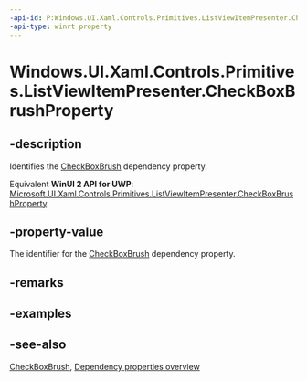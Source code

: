 ```yaml
---
-api-id: P:Windows.UI.Xaml.Controls.Primitives.ListViewItemPresenter.CheckBoxBrushProperty
-api-type: winrt property
---
```


<!-- Property syntax
public Windows.UI.Xaml.DependencyProperty CheckBoxBrushProperty { get; }
-->

# Windows.UI.Xaml.Controls.Primitives.ListViewItemPresenter.CheckBoxBrushProperty

## -description
Identifies the [CheckBoxBrush](listviewitempresenter_checkboxbrush.md) dependency property.

Equivalent **WinUI 2 API for UWP**: [Microsoft.UI.Xaml.Controls.Primitives.ListViewItemPresenter.CheckBoxBrushProperty](/windows/winui/api/microsoft.ui.xaml.controls.primitives.listviewitempresenter.checkboxbrushproperty).

## -property-value
The identifier for the [CheckBoxBrush](listviewitempresenter_checkboxbrush.md) dependency property.

## -remarks

## -examples

## -see-also
[CheckBoxBrush](listviewitempresenter_checkboxbrush.md), [Dependency properties overview](/windows/uwp/xaml-platform/dependency-properties-overview)
